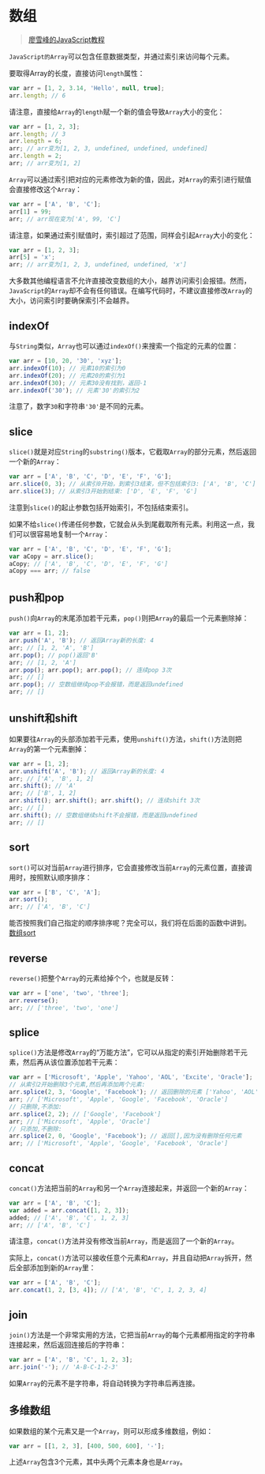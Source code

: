 # 数组 #
> [廖雪峰的JavaScript教程](http://www.liaoxuefeng.com/wiki/001434446689867b27157e896e74d51a89c25cc8b43bdb3000/00143449921138898cdeb7fc2214dc08c6c67827758cd2f000)

`JavaScript的Array`可以包含任意数据类型，并通过索引来访问每个元素。

要取得Array的长度，直接访问`length`属性：
```js
var arr = [1, 2, 3.14, 'Hello', null, true];
arr.length; // 6
```
请注意，直接给`Array`的`length`赋一个新的值会导致`Array`大小的变化：
```js
var arr = [1, 2, 3];
arr.length; // 3
arr.length = 6;
arr; // arr变为[1, 2, 3, undefined, undefined, undefined]
arr.length = 2;
arr; // arr变为[1, 2]
```
`Array`可以通过索引把对应的元素修改为新的值，因此，对`Array`的索引进行赋值会直接修改这个`Array`：
```js
var arr = ['A', 'B', 'C'];
arr[1] = 99;
arr; // arr现在变为['A', 99, 'C']
```
请注意，如果通过索引赋值时，索引超过了范围，同样会引起`Array`大小的变化：
```js
var arr = [1, 2, 3];
arr[5] = 'x';
arr; // arr变为[1, 2, 3, undefined, undefined, 'x']
```
大多数其他编程语言不允许直接改变数组的大小，越界访问索引会报错。然而，`JavaScript`的`Array`却不会有任何错误。在编写代码时，不建议直接修改`Array`的大小，访问索引时要确保索引不会越界。

## indexOf ##

与`String`类似，`Array`也可以通过`indexOf()`来搜索一个指定的元素的位置：
```js
var arr = [10, 20, '30', 'xyz'];
arr.indexOf(10); // 元素10的索引为0
arr.indexOf(20); // 元素20的索引为1
arr.indexOf(30); // 元素30没有找到，返回-1
arr.indexOf('30'); // 元素'30'的索引为2
```
注意了，数字`30`和字符串`'30'`是不同的元素。

## slice ##

`slice()`就是对应`String`的`substring()`版本，它截取`Array`的部分元素，然后返回一个新的`Array`：
```js
var arr = ['A', 'B', 'C', 'D', 'E', 'F', 'G'];
arr.slice(0, 3); // 从索引0开始，到索引3结束，但不包括索引3: ['A', 'B', 'C']
arr.slice(3); // 从索引3开始到结束: ['D', 'E', 'F', 'G']
```
注意到`slice()`的起止参数包括开始索引，不包括结束索引。

如果不给`slice()`传递任何参数，它就会从头到尾截取所有元素。利用这一点，我们可以很容易地复制一个`Array`：
```js
var arr = ['A', 'B', 'C', 'D', 'E', 'F', 'G'];
var aCopy = arr.slice();
aCopy; // ['A', 'B', 'C', 'D', 'E', 'F', 'G']
aCopy === arr; // false
```
## push和pop ##

`push()`向`Array`的末尾添加若干元素，`pop()`则把`Array`的最后一个元素删除掉：
```js
var arr = [1, 2];
arr.push('A', 'B'); // 返回Array新的长度: 4
arr; // [1, 2, 'A', 'B']
arr.pop(); // pop()返回'B'
arr; // [1, 2, 'A']
arr.pop(); arr.pop(); arr.pop(); // 连续pop 3次
arr; // []
arr.pop(); // 空数组继续pop不会报错，而是返回undefined
arr; // []
```
## unshift和shift ##

如果要往`Array`的头部添加若干元素，使用`unshift()`方法，`shift()`方法则把`Array`的第一个元素删掉：
```js
var arr = [1, 2];
arr.unshift('A', 'B'); // 返回Array新的长度: 4
arr; // ['A', 'B', 1, 2]
arr.shift(); // 'A'
arr; // ['B', 1, 2]
arr.shift(); arr.shift(); arr.shift(); // 连续shift 3次
arr; // []
arr.shift(); // 空数组继续shift不会报错，而是返回undefined
arr; // []
```
## sort ##

`sort()`可以对当前`Array`进行排序，它会直接修改当前`Array`的元素位置，直接调用时，按照默认顺序排序：
```js
var arr = ['B', 'C', 'A'];
arr.sort();
arr; // ['A', 'B', 'C']
```
能否按照我们自己指定的顺序排序呢？完全可以，我们将在后面的函数中讲到。
[数组sort](https://github.com/CoolView/myNote/blob/master/JavaScript/4%EF%BC%8C%E6%95%B0%E7%BB%84sort.md)


## reverse ##

`reverse()`把整个`Array`的元素给掉个个，也就是反转：
```js
var arr = ['one', 'two', 'three'];
arr.reverse(); 
arr; // ['three', 'two', 'one']
```
## splice ##

`splice()`方法是修改`Array`的“万能方法”，它可以从指定的索引开始删除若干元素，然后再从该位置添加若干元素：
```js
var arr = ['Microsoft', 'Apple', 'Yahoo', 'AOL', 'Excite', 'Oracle'];
// 从索引2开始删除3个元素,然后再添加两个元素:
arr.splice(2, 3, 'Google', 'Facebook'); // 返回删除的元素 ['Yahoo', 'AOL', 'Excite']
arr; // ['Microsoft', 'Apple', 'Google', 'Facebook', 'Oracle']
// 只删除,不添加:
arr.splice(2, 2); // ['Google', 'Facebook']
arr; // ['Microsoft', 'Apple', 'Oracle']
// 只添加,不删除:
arr.splice(2, 0, 'Google', 'Facebook'); // 返回[],因为没有删除任何元素
arr; // ['Microsoft', 'Apple', 'Google', 'Facebook', 'Oracle']
```
## concat ##

`concat()`方法把当前的`Array`和另一个`Array`连接起来，并返回一个新的`Array`：
```js
var arr = ['A', 'B', 'C'];
var added = arr.concat([1, 2, 3]);
added; // ['A', 'B', 'C', 1, 2, 3]
arr; // ['A', 'B', 'C']
```
请注意，`concat()`方法并没有修改当前`Array`，而是返回了一个新的`Array`。

实际上，`concat()`方法可以接收任意个元素和`Array`，并且自动把`Array`拆开，然后全部添加到新的`Array`里：
```js
var arr = ['A', 'B', 'C'];
arr.concat(1, 2, [3, 4]); // ['A', 'B', 'C', 1, 2, 3, 4]
```
## join ##

`join()`方法是一个非常实用的方法，它把当前`Array`的每个元素都用指定的字符串连接起来，然后返回连接后的字符串：
```js
var arr = ['A', 'B', 'C', 1, 2, 3];
arr.join('-'); // 'A-B-C-1-2-3'
```
如果`Array`的元素不是字符串，将自动转换为字符串后再连接。

## 多维数组 ##

如果数组的某个元素又是一个`Array`，则可以形成多维数组，例如：
```js
var arr = [[1, 2, 3], [400, 500, 600], '-'];
```
上述`Array`包含3个元素，其中头两个元素本身也是`Array`。
